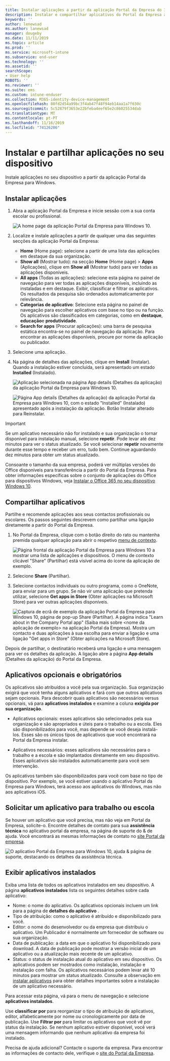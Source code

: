 ```yaml
---
title: Instalar aplicações a partir da aplicação Portal da Empresa do Intune para Windows
description: Instalar e compartilhar aplicativos do Portal da Empresa aplicativo para Windows
keywords: ''
author: lenewsad
ms.author: lanewsad
manager: dougeby
ms.date: 11/11/2019
ms.topic: article
ms.prod: ''
ms.service: microsoft-intune
ms.subservice: end-user
ms.technology: ''
ms.assetid: ''
searchScope:
- User help
ROBOTS: ''
ms.reviewer: ''
ms.suite: ems
ms.custom: intune-enduser
ms.collection: M365-identity-device-management
ms.openlocfilehash: 80fd2d54a99bc3f4ab47f48f94eb14aa1a7f630c
ms.sourcegitcommit: 5c52879f3653e22bfeba4eef65e2c86025534dab
ms.translationtype: MT
ms.contentlocale: pt-PT
ms.lasthandoff: 11/16/2019
ms.locfileid: "74126206"
---
```

# <a name="install-and-share-apps-on-your-device"></a>Instalar e partilhar aplicações no seu dispositivo

Instale aplicações no seu dispositivo a partir da aplicação Portal da Empresa para Windows.

## <a name="install-apps"></a>Instalar aplicações

1. Abra a aplicação Portal da Empresa e inicie sessão com a sua conta escolar ou profissional.  

    ![A home page da aplicação Portal da Empresa para Windows 10.](./media/RS1_AppDetailsPage_Installed_03.png)
2. Localize e instale aplicações a partir de qualquer uma das seguintes secções da aplicação Portal da Empresa:  

    * **Home** (Home page): selecione a partir de uma lista das aplicações em destaque da sua organização.  
    * **Show all** (Mostrar tudo): na secção **Home** (Home page)  > **Apps** (Aplicações), clique em **Show all** (Mostrar tudo) para ver todas as aplicações disponíveis.  
    * **All apps** (Todas as aplicações): selecione esta página no painel de navegação para ver todas as aplicações disponíveis, incluindo as instaladas e em destaque. Exibir, classificar e filtrar os aplicativos. Os resultados da pesquisa são ordenados automaticamente por relevância.  
    * **Categorias de aplicativo**: Selecione esta página no painel de navegação para escolher aplicativos com base no tipo ou na função. Os aplicativos são classificados em categorias, como em **destaque**, **educação**e **produtividade**.  
    * **Search for apps** (Procurar aplicações): uma barra de pesquisa estática encontra-se no painel de navegação da aplicação. Para encontrar as aplicações disponíveis, procure por nome da aplicação ou publicador.  

3. Selecione uma aplicação.   
4. Na página de detalhes das aplicações, clique em **Install** (Instalar). Quando a instalação estiver concluída, será apresentado um estado **Installed** (Instalado).  

    ![Aplicação selecionada na página App details (Detalhes da aplicação) da aplicação Portal da Empresa para Windows 10.](./media/RS1_AppDetailsPage_Installed_02.png)  
    
    ![Página App details (Detalhes da aplicação) da aplicação Portal da Empresa para Windows 10, com o estado "Installed" (Instalado) apresentado após a instalação da aplicação. Botão Instalar alterado para Reinstalar.](./media/RS1_AppDetailsPage_Installed_01.png)    

> [!IMPORTANT]
> Se um aplicativo necessário não for instalado e sua organização o tornar disponível para instalação manual, selecione **repetir**. Pode levar até dez minutos para ver o status atualizado. Se você selecionar **repetir** novamente durante esse tempo e receber um erro, tudo bem. Continue aguardando dez minutos para obter um status atualizado.   

Consoante o tamanho da sua empresa, poderá ver múltiplas versões do Office disponíveis para transferência a partir do Portal da Empresa. Para obter informações específicas sobre o conjunto de aplicações do Office para dispositivos Windows, veja [Instalar o Office 365 no seu dispositivo Windows 10](./install-office-windows.md).

## <a name="share-apps"></a>Compartilhar aplicativos  
Partilhe e recomende aplicações aos seus contactos profissionais ou escolares. Os passos seguintes descrevem como partilhar uma ligação diretamente a partir do Portal da Empresa.

1. No Portal da Empresa, clique com o botão direito do rato ou mantenha premida qualquer aplicação para abrir o respetivo [menu de contexto](https://docs.microsoft.com//windows/uwp/design/controls-and-patterns/menus).  

    ![Página frontal da aplicação Portal da Empresa para Windows 10 a mostrar uma lista de aplicações e dispositivos. O menu de contexto clicável "Share" (Partilhar) está visível acima do ícone da aplicação de exemplo. ](./media/1808_ShareContext_CP_Windows.png)  

2. Selecione **Share** (Partilhar).
3. Selecione contactos individuais ou outro programa, como o OneNote, para enviar para um grupo. Se não vir uma aplicação que pretenda utilizar, selecione **Get apps in Store** (Obter aplicações na Microsoft Store) para ver outras aplicações disponíveis.  

    ![Captura de ecrã de exemplo da aplicação Portal da Empresa para Windows 10, página de pop-up Share (Partilhar). A página indica "Learn about <example app name> in the Company Portal app" (Saiba mais sobre <nome da aplicação de exemplo> na aplicação Portal da Empresa). Mostra um contacto e duas aplicações à sua escolha para enviar a ligação e uma ligação "Get apps in Store" (Obter aplicações na Microsoft Store). ](./media/1808_ShareApps_CP_Windows.png) 

Depois de partilhar, o destinatário receberá uma ligação e uma mensagem para ver os detalhes da aplicação. A ligação abre a página **App details** (Detalhes da aplicação) do Portal da Empresa. 

## <a name="optional-and-required-apps"></a>Aplicativos opcionais e obrigatórios
Os aplicativos são atribuídos a você pela sua organização. Sua organização exigirá que você tenha alguns aplicativos e fará com que outros aplicativos sejam opcionais. Para descobrir quais aplicativos são necessários versus opcionais, vá para **aplicativos instalados** e examine a coluna **exigida por sua organização**.  

* Aplicativos opcionais: esses aplicativos são selecionados pela sua organização e são apropriados e úteis para o trabalho ou a escola. Eles são disponibilizados para você, mas depende se você deseja instalá-los. Esses são os únicos tipos de aplicativos que você encontrará na Portal da Empresa instalar. 

* Aplicativos necessários: esses aplicativos são necessários para o trabalho e a escola e são implantados diretamente em seu dispositivo. Esses aplicativos são instalados automaticamente para você sem intervenção. 

Os aplicativos também são disponibilizados para você com base no tipo de dispositivo. Por exemplo, se você estiver usando o aplicativo Portal da Empresa para Windows, terá acesso aos aplicativos do Windows, mas não aos aplicativos iOS.

## <a name="request-an-app-for-work-or-school"></a>Solicitar um aplicativo para trabalho ou escola  
Se houver um aplicativo que você precisa, mas não veja em Portal da Empresa, solicite-o. Encontre detalhes de contato para sua **assistência técnica** no aplicativo portal da empresa, na página de suporte do & de ajuda. Você encontrará as mesmas informações de contato no [site Portal da empresa](https://go.microsoft.com/fwlink/?linkid=2010980).    

  ![O aplicativo Portal da Empresa para Windows 10, ajuda & página de suporte, destacando os detalhes da assistência técnica. ](./media/1812_UCP_Help_Support_helpdesk.png)  

## <a name="view-installed-apps"></a>Exibir aplicativos instalados  
Exiba uma lista de todos os aplicativos instalados em seu dispositivo. A página **aplicativos instalados** lista os seguintes detalhes sobre cada aplicativo:

* Nome: o nome do aplicativo. Os aplicativos opcionais incluem um link para a página de **detalhes do aplicativo** .
* Tipo de atribuição: como o aplicativo é atribuído e disponibilizado para você. 
* Editor: o nome do desenvolvedor ou da empresa que distribuiu o aplicativo. Um Publicador é normalmente um fornecedor de software ou sua organização.  
* Data de publicação: a data em que o aplicativo foi disponibilizado para download. A data de publicação pode mostrar a versão inicial de um aplicativo ou a atualização mais recente de um aplicativo.
* Status: o status de instalação atual do aplicativo em seu dispositivo. Os aplicativos podem ser mostrados como instalação, instalação e instalação com falha. Os aplicativos necessários podem levar até 10 minutos para mostrar um status atualizado. Consulte a observação em [instalar aplicativos](#install-apps) para obter detalhes importantes sobre a instalação de um aplicativo necessário. 

Para acessar esta página, vá para o menu de navegação e selecione **aplicativos instalados**.  


Use **classificar por** para reorganizar o tipo de atribuição de aplicativos, editor, alfabeticamente por nome ou cronologicamente por data de publicação. Use **Filtrar por** para limitar os aplicativos que você vê por status da instalação.  Se nenhum aplicativo estiver disponível, você verá uma mensagem informando que nenhum aplicativo da empresa foi instalado.  

Precisa de ajuda adicional? Contacte o suporte da empresa. Para encontrar as informações de contacto dele, verifique o [site do Portal da Empresa](https://go.microsoft.com/fwlink/?linkid=2010980).  
